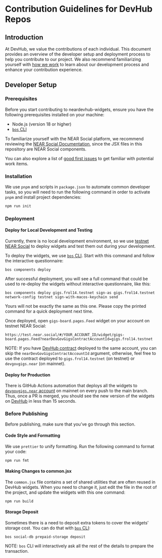 # Contribution Guidelines for DevHub Repos

## Introduction

At DevHub, we value the contributions of each individual. This document provides an overview of the developer setup and deployment process to help you contribute to our project. We also recommend familiarizing yourself with [how we work](https://github.com/near/devgigsboard-widgets/blob/main/docs/how-we-work.md) to learn about our development process and enhance your contribution experience.

## Developer Setup

### Prerequisites

Before you start contributing to neardevhub-widgets, ensure you have the following prerequisites installed on your machine:

- Node.js (version 18 or higher)
- [`bos` CLI](https://github.com/FroVolod/bos-cli-rs)

To familiarize yourself with the NEAR Social platform, we recommend reviewing the [NEAR Social Documentation](https://thewiki.near.page/PastPresentAndFutureOfNearSocial), since the JSX files in this repository are NEAR Social components.

You can also explore a list of [good first issues](https://github.com/near/devgigsboard-widgets/contribute) to get familiar with potential work items.

### Installation

We use `pnpm` and scripts in `package.json` to automate common developer tasks, so you will need to run the following command in order to activate `pnpm` and install project dependencies:

```sh
npm run init
```

### Deployment

#### Deploy for Local Development and Testing

Currently, there is no local development environment, so we use [testnet NEAR Social](https://test.near.social) to deploy widgets and test them out during your development.

To deploy the widgets, we use [`bos` CLI](https://github.com/FroVolod/bos-cli-rs). Start with this command and follow the interactive questionnaire:

```
bos components deploy
```

After successful deployment, you will see a full command that could be used to re-deploy the widgets without interactive questionnaire, like this:

```
bos components deploy gigs.frol14.testnet sign-as gigs.frol14.testnet network-config testnet sign-with-macos-keychain send
```

Yours will not be exactly the same as this one. Please copy the printed command for a quick deployment next time.

Once deployed, open `gigs-board.pages.Feed` widget on your account on testnet NEAR Social:

```
https://test.near.social/#/YOUR_ACCOUNT_ID/widget/gigs-board.pages.Feed?nearDevGovGigsContractAccountId=gigs.frol14.testnet
```

NOTE: If you have [DevHub contract](https://github.com/near/neardevhub-contract) deployed to the same account, you can skip the `nearDevGovGigsContractAccountId` argument, otherwise, feel free to use the contract deployed to `gigs.frol14.testnet` (on testnet) or `devgovgigs.near` (on mainnet).

#### Deploy for Production

There is GitHub Actions automation that deploys all the widgets to [`devgovgigs.near` account](https://near.social/#/mob.near/widget/MyPage?accountId=devgovgigs.near) on mainnet on every push to the main branch.
Thus, once a PR is merged, you should see the new version of the widgets on [DevHub](https://neardevhub.org) in less than 15 seconds.

### Before Publishing

Before publishing, make sure that you’ve go through this section.

#### Code Style and Formatting

We use `prettier` to unify formatting. Run the following command to format your code:

```
npm run fmt
```

#### Making Changes to common.jsx

The `common.jsx` file contains a set of shared utilities that are often reused in DevHub widgets. When you need to change it, just edit the file in the root of the project, and update the widgets with this one command:

```
npm run build
```

#### Storage Deposit

Sometimes there is a need to deposit extra tokens to cover the widgets’ storage cost. You can do that with [`bos` CLI](https://github.com/FroVolod/bos-cli-rs):

```
bos social-db prepaid-storage deposit
```

NOTE: `bos` CLI will interactively ask all the rest of the details to prepare the transaction.
